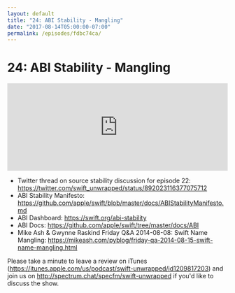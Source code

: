 ```yaml
---
layout: default
title: "24: ABI Stability - Mangling"
date: "2017-08-14T05:00:00-07:00"
permalink: /episodes/fdbc74ca/
---
```


# 24: ABI Stability - Mangling

<iframe frameBorder="0" height="200px" scrolling="no" seamless src="https://player.simplecast.com/bdc44b4f-6b68-4c2f-bfed-a61b1b8dfc93" width="100%"></iframe>

* Twitter thread on source stability discussion for episode 22: https://twitter.com/swift_unwrapped/status/892023116377075712
* ABI Stability Manifesto: https://github.com/apple/swift/blob/master/docs/ABIStabilityManifesto.md
* ABI Dashboard: https://swift.org/abi-stability
* ABI Docs: https://github.com/apple/swift/tree/master/docs/ABI
* Mike Ash & Gwynne Raskind Friday Q&A 2014-08-08: Swift Name Mangling: https://mikeash.com/pyblog/friday-qa-2014-08-15-swift-name-mangling.html

Please take a minute to leave a review on iTunes (https://itunes.apple.com/us/podcast/swift-unwrapped/id1209817203) and join us on http://spectrum.chat/specfm/swift-unwrapped if you'd like to discuss the show.
